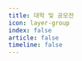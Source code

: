 ```yaml
---
title: 대학 및 공모전
icon: layer-group
index: false
article: false
timeline: false
---
```


<AutoCatalog />
